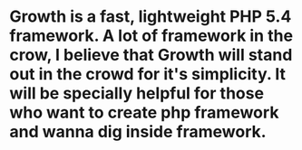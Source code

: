# Growth is a fast, lightweight PHP 5.4 framework. A lot of framework in the crow, I believe that Growth will stand out in the crowd for it's simplicity. It will be specially helpful for those who want to create php framework and wanna dig inside framework.
